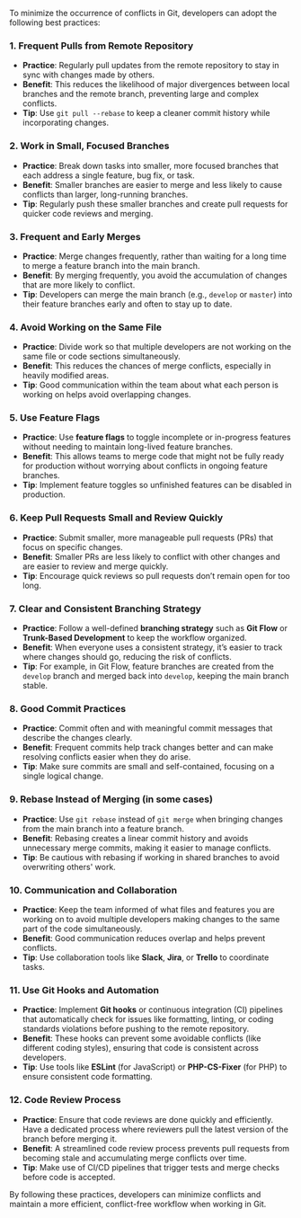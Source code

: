 To minimize the occurrence of conflicts in Git, developers can adopt the following best practices:

### 1. **Frequent Pulls from Remote Repository**
   - **Practice**: Regularly pull updates from the remote repository to stay in sync with changes made by others.
   - **Benefit**: This reduces the likelihood of major divergences between local branches and the remote branch, preventing large and complex conflicts.
   - **Tip**: Use `git pull --rebase` to keep a cleaner commit history while incorporating changes.

### 2. **Work in Small, Focused Branches**
   - **Practice**: Break down tasks into smaller, more focused branches that each address a single feature, bug fix, or task.
   - **Benefit**: Smaller branches are easier to merge and less likely to cause conflicts than larger, long-running branches.
   - **Tip**: Regularly push these smaller branches and create pull requests for quicker code reviews and merging.

### 3. **Frequent and Early Merges**
   - **Practice**: Merge changes frequently, rather than waiting for a long time to merge a feature branch into the main branch.
   - **Benefit**: By merging frequently, you avoid the accumulation of changes that are more likely to conflict.
   - **Tip**: Developers can merge the main branch (e.g., `develop` or `master`) into their feature branches early and often to stay up to date.

### 4. **Avoid Working on the Same File**
   - **Practice**: Divide work so that multiple developers are not working on the same file or code sections simultaneously.
   - **Benefit**: This reduces the chances of merge conflicts, especially in heavily modified areas.
   - **Tip**: Good communication within the team about what each person is working on helps avoid overlapping changes.

### 5. **Use Feature Flags**
   - **Practice**: Use **feature flags** to toggle incomplete or in-progress features without needing to maintain long-lived feature branches.
   - **Benefit**: This allows teams to merge code that might not be fully ready for production without worrying about conflicts in ongoing feature branches.
   - **Tip**: Implement feature toggles so unfinished features can be disabled in production.

### 6. **Keep Pull Requests Small and Review Quickly**
   - **Practice**: Submit smaller, more manageable pull requests (PRs) that focus on specific changes.
   - **Benefit**: Smaller PRs are less likely to conflict with other changes and are easier to review and merge quickly.
   - **Tip**: Encourage quick reviews so pull requests don’t remain open for too long.

### 7. **Clear and Consistent Branching Strategy**
   - **Practice**: Follow a well-defined **branching strategy** such as **Git Flow** or **Trunk-Based Development** to keep the workflow organized.
   - **Benefit**: When everyone uses a consistent strategy, it’s easier to track where changes should go, reducing the risk of conflicts.
   - **Tip**: For example, in Git Flow, feature branches are created from the `develop` branch and merged back into `develop`, keeping the main branch stable.

### 8. **Good Commit Practices**
   - **Practice**: Commit often and with meaningful commit messages that describe the changes clearly.
   - **Benefit**: Frequent commits help track changes better and can make resolving conflicts easier when they do arise.
   - **Tip**: Make sure commits are small and self-contained, focusing on a single logical change.

### 9. **Rebase Instead of Merging (in some cases)**
   - **Practice**: Use `git rebase` instead of `git merge` when bringing changes from the main branch into a feature branch.
   - **Benefit**: Rebasing creates a linear commit history and avoids unnecessary merge commits, making it easier to manage conflicts.
   - **Tip**: Be cautious with rebasing if working in shared branches to avoid overwriting others' work.

### 10. **Communication and Collaboration**
   - **Practice**: Keep the team informed of what files and features you are working on to avoid multiple developers making changes to the same part of the code simultaneously.
   - **Benefit**: Good communication reduces overlap and helps prevent conflicts.
   - **Tip**: Use collaboration tools like **Slack**, **Jira**, or **Trello** to coordinate tasks.

### 11. **Use Git Hooks and Automation**
   - **Practice**: Implement **Git hooks** or continuous integration (CI) pipelines that automatically check for issues like formatting, linting, or coding standards violations before pushing to the remote repository.
   - **Benefit**: These hooks can prevent some avoidable conflicts (like different coding styles), ensuring that code is consistent across developers.
   - **Tip**: Use tools like **ESLint** (for JavaScript) or **PHP-CS-Fixer** (for PHP) to ensure consistent code formatting.

### 12. **Code Review Process**
   - **Practice**: Ensure that code reviews are done quickly and efficiently. Have a dedicated process where reviewers pull the latest version of the branch before merging it.
   - **Benefit**: A streamlined code review process prevents pull requests from becoming stale and accumulating merge conflicts over time.
   - **Tip**: Make use of CI/CD pipelines that trigger tests and merge checks before code is accepted.

By following these practices, developers can minimize conflicts and maintain a more efficient, conflict-free workflow when working in Git.

